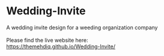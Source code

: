 # Wedding-Invite
A wedding invite design for a weeding organization company<br /><br />
Please find the live website here: <br />
https://themehdiq.github.io/Wedding-Invite/ 
